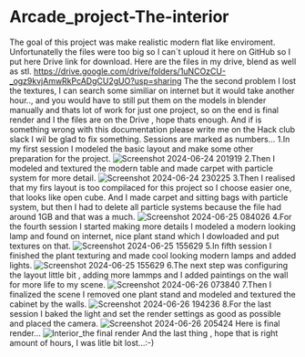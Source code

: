 # Arcade_project-The-interior
The goal of this project was make realistic modern flat like enviroment.
Unfortunatelly the files were too big so I can´t uploud it here on GitHub so I put here Drive link for download.
Here are the files in my drive, blend as well as stl.
https://drive.google.com/drive/folders/1uNCOzCU-_ogz9kvjAmwRkPcADgCU2gUO?usp=sharing
The the second problem I lost the textures, I can search some similiar on internet but it would take another hour..,
and you would have to still put them on the models in blender manually and thats lot of work for just one project, so on the end is final render and I the files are on the Drive , hope thats enough.
And if is something wrong with this documentation please write me on the Hack club slack I wil be glad to fix something.
Sessions are marked as numbers...
1.In my first session I modeled the basic layout and make some other preparation for the project.
![Screenshot 2024-06-24 201919](https://github.com/VojLiebich/Arcade_project-The-interior/assets/174046125/b1ac7625-c00c-46ef-b475-dc147e9bad2e)
2.Then I modeled and textured the modern table and made carpet with particle system for more detail.
![Screenshot 2024-06-24 230225](https://github.com/VojLiebich/Arcade_project-The-interior/assets/174046125/c4f9d87a-aec5-42ba-8d1b-bdfb6717c7b3)
3.Then I realised that my firs layout is too compilaced for this project so I choose easier one, that looks like open cube.
And I made carpet and sitting bags with particle system, but then I had to delete all particle systems because the file had around 1GB and that was a much.
![Screenshot 2024-06-25 084026](https://github.com/VojLiebich/Arcade_project-The-interior/assets/174046125/deb36480-0600-4a50-b997-97494352087a)
4.For the fourth session I started making more details I modeled a modern looking lamp and found on internet, nice plant stand which I dowloaded and put textures on that.
![Screenshot 2024-06-25 155629](https://github.com/VojLiebich/Arcade_project-The-interior/assets/174046125/92c77a77-15f8-47b9-b1f8-331e8b62f8b0)
5.In fifth session I finished the plant texturing and made cool looking modern lamps and added lights.
![Screenshot 2024-06-25 155629](https://github.com/VojLiebich/Arcade_project-The-interior/assets/174046125/46fcee5f-7116-4eb0-a8b7-aa77516b8ae4)
6.The next step was configuring the layout little bit , adding more lammps  and I added paintings on the wall for more life to my scene.
![Screenshot 2024-06-26 073840](https://github.com/VojLiebich/Arcade_project-The-interior/assets/174046125/4680fed0-0692-486e-8186-015e87e4db95)
7.Then I finalized the scene I removed one plant stand and modeled and textured the cabinet by the walls.
![Screenshot 2024-06-26 194236](https://github.com/VojLiebich/Arcade_project-The-interior/assets/174046125/9e6fc801-4d03-4dd3-8b45-913c506694d4)
8.For the last session I baked the light and set the render settings as good as possible and placed the camera.
![Screenshot 2024-06-26 205424](https://github.com/VojLiebich/Arcade_project-The-interior/assets/174046125/53658e31-ad0b-44fb-b277-a0b7fb658cd0)
Here is final render...
![Interior_the final render](https://github.com/VojLiebich/Arcade_project-The-interior/assets/174046125/dea1bc1b-8d2e-4d9f-9fb9-9d15a7ff7f71)
And the last thing , hope that is right amount of hours, I was litle bit lost...:-)





